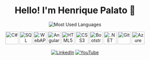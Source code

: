 <div align="center">

# Hello! I'm Henrique Palato 👋

<!-- Most Used Languages -->
<img
  src="https://github-readme-stats.vercel.app/api/top-langs/?username=henriquepalato&layout=compact&card_width=460&hide_border=false&border_radius=10&theme=default&langs_count=8"
  alt="Most Used Languages" />

<!-- Tech Icons -->
<p align="center" style="margin-top: 10px;">
  <img src="https://cdn.jsdelivr.net/gh/devicons/devicon/icons/csharp/csharp-original.svg" title="C#" alt="C#" width="40" height="40"/>
  <img src="https://cdn.jsdelivr.net/gh/devicons/devicon/icons/microsoftsqlserver/microsoftsqlserver-plain.svg" title="SQL Server" alt="SQL" width="40" height="40"/>
  <img src="https://cdn.jsdelivr.net/gh/devicons/devicon/icons/dot-net/dot-net-original.svg" title="WebAPI" alt="WebAPI" width="40" height="40"/>
  <img src="https://cdn.jsdelivr.net/gh/devicons/devicon/icons/angularjs/angularjs-original.svg" title="Angular" alt="Angular" width="40" height="40"/>
  <img src="https://cdn.jsdelivr.net/gh/devicons/devicon/icons/html5/html5-original.svg" title="HTML5" alt="HTML5" width="40" height="40"/>
  <img src="https://cdn.jsdelivr.net/gh/devicons/devicon/icons/css3/css3-original.svg" title="CSS3" alt="CSS3" width="40" height="40"/>
  <img src="https://cdn.jsdelivr.net/gh/devicons/devicon/icons/bootstrap/bootstrap-original.svg" title="Bootstrap" alt="Bootstrap" width="40" height="40"/>
  <img src="https://cdn.jsdelivr.net/gh/devicons/devicon/icons/blazor/blazor-original.svg" title=".NET Blazor" alt=".NET Blazor" width="40" height="40"/>
  <img src="https://cdn.jsdelivr.net/gh/devicons/devicon/icons/git/git-original.svg" title="Git" alt="Git" width="40" height="40"/>
  <img src="https://cdn.jsdelivr.net/gh/devicons/devicon/icons/azuredevops/azuredevops-original.svg" title="Azure DevOps" alt="Azure DevOps" width="40" height="40"/>
</p>

<!-- Social -->
  
[![LinkedIn](https://img.shields.io/badge/LinkedIn-Connect-blue?style=for-the-badge&logo=linkedin&logoColor=white)](https://linkedin.com/in/henriquepalato)
[![YouTube](https://img.shields.io/badge/YouTube-Subscribe-red?style=for-the-badge&logo=youtube&logoColor=white)](https://youtube.com/@henriquepalato)

</div>
